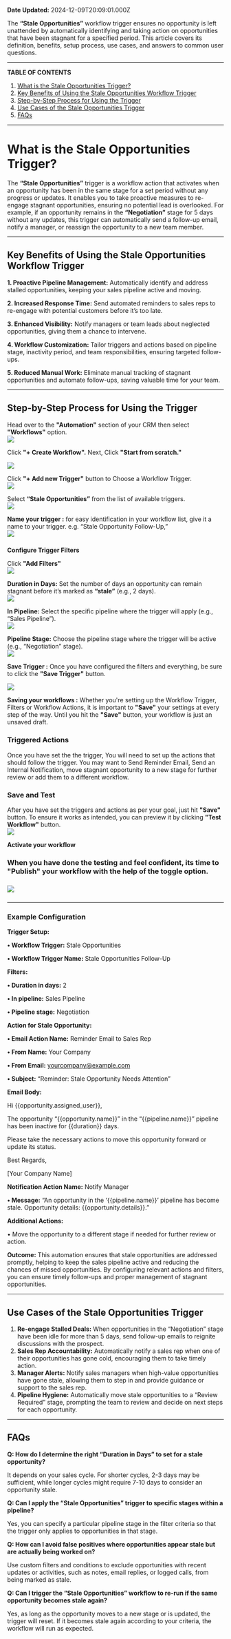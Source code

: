 **Date Updated:** 2024-12-09T20:09:01.000Z

The **“Stale Opportunities”** workflow trigger ensures no opportunity is left unattended by automatically identifying and taking action on opportunities that have been stagnant for a specified period. This article covers its definition, benefits, setup process, use cases, and answers to common user questions.

---

**TABLE OF CONTENTS**

1. [What is the Stale Opportunities Trigger?](#What-is-the-Stale-Opportunities-Trigger?)[](#Key-Benefits-of-Using-the-Stale-Opportunities-Workflow-Trigger)
2. [Key Benefits of Using the Stale Opportunities Workflow Trigger](#Key-Benefits-of-Using-the-Stale-Opportunities-Workflow-Trigger)[](#Step-by-Step-Process-for-Using-the-Trigger)
3. [Step-by-Step Process for Using the Trigger](#Step-by-Step-Process-for-Using-the-Trigger)[](#Use-Cases-of-the-Stale-Opportunities-Trigger)
4. [Use Cases of the Stale Opportunities Trigger](#Use-Cases-of-the-Stale-Opportunities-Trigger)[](#FAQs)
5. [FAQs](#FAQs)

---

# **What is the Stale Opportunities Trigger?**

The **“Stale Opportunities”** trigger is a workflow action that activates when an opportunity has been in the same stage for a set period without any progress or updates. It enables you to take proactive measures to re-engage stagnant opportunities, ensuring no potential lead is overlooked. For example, if an opportunity remains in the **“Negotiation”** stage for 5 days without any updates, this trigger can automatically send a follow-up email, notify a manager, or reassign the opportunity to a new team member.

---

## **Key Benefits of Using the Stale Opportunities Workflow Trigger**

  
 **1\. Proactive Pipeline Management:** Automatically identify and address stalled opportunities, keeping your sales pipeline active and moving.

  
 **2\. Increased Response Time:** Send automated reminders to sales reps to re-engage with potential customers before it’s too late.

  
 **3\. Enhanced Visibility:** Notify managers or team leads about neglected opportunities, giving them a chance to intervene.

  
 **4\. Workflow Customization:** Tailor triggers and actions based on pipeline stage, inactivity period, and team responsibilities, ensuring targeted follow-ups.

  
 **5\. Reduced Manual Work:** Eliminate manual tracking of stagnant opportunities and automate follow-ups, saving valuable time for your team.

---

## **Step-by-Step Process for Using the Trigger**

  
Head over to the **"Automation"** section of your CRM then select **"Workflows"** option.  
![](https://s3.amazonaws.com/cdn.freshdesk.com/data/helpdesk/attachments/production/155037992675/original/v52oSSh-I-lN_K0EjzqBygKIcV8pxlWZyQ.png?1733748873)

  
Click **"+ Create Workflow".** Next, Click **"Start from scratch."**

**![](https://s3.amazonaws.com/cdn.freshdesk.com/data/helpdesk/attachments/production/155037992710/original/aM1y4qUo4kCInwQZE4mjAylBspkXETBwww.png?1733748906)**

  
Click **"+ Add new Trigger"** button to Choose a Workflow Trigger.  
![](https://s3.amazonaws.com/cdn.freshdesk.com/data/helpdesk/attachments/production/155037993058/original/_SQ_J5euvRtyUimg82TQ9V8C_ySLW9KhpQ.png?1733749151)

  
Select **“Stale Opportunities”** from the list of available triggers.  
![](https://s3.amazonaws.com/cdn.freshdesk.com/data/helpdesk/attachments/production/155037993718/original/ZGKCw0GxgCvLvHZ3faQDp3KeC1Pf0VlZ1w.png?1733749613)  

**Name your trigger :** for easy identification in your workflow list, give it a name to your trigger. e.g. “Stale Opportunity Follow-Up,”  
![](https://s3.amazonaws.com/cdn.freshdesk.com/data/helpdesk/attachments/production/155037993955/original/nJkzwOISoek2jCrR1rocZYgL_NJ-bHYPAQ.png?1733749774)

###   
**Configure Trigger Filters**

  
Click **"Add Filters"**  
![](https://s3.amazonaws.com/cdn.freshdesk.com/data/helpdesk/attachments/production/155037994623/original/2aLVKxmG6QYYdPvFvYaYXWNqCTeynB_Vfw.png?1733750200)  

**Duration in Days:** Set the number of days an opportunity can remain stagnant before it’s marked as **“stale”** (e.g., 2 days).  
![](https://s3.amazonaws.com/cdn.freshdesk.com/data/helpdesk/attachments/production/155037994663/original/8APRMK1eRbtYicrel-CP79_U8mycGF89fg.png?1733750224)  

**In Pipeline:** Select the specific pipeline where the trigger will apply (e.g., “Sales Pipeline”).  
![](https://s3.amazonaws.com/cdn.freshdesk.com/data/helpdesk/attachments/production/155037995060/original/u5J2wZu6PoIBMKBvMA2gAedLGOy_gI8znA.png?1733750491)  

**Pipeline Stage:** Choose the pipeline stage where the trigger will be active (e.g., “Negotiation” stage).  
![](https://s3.amazonaws.com/cdn.freshdesk.com/data/helpdesk/attachments/production/155037995612/original/MeWoSizOEMOYqYAuPDm55fAvopV-4IIzcg.png?1733750814)

  
**Save Trigger :** Once you have configured the filters and everything, be sure to click the **"Save Trigger"** button.

![](https://s3.amazonaws.com/cdn.freshdesk.com/data/helpdesk/attachments/production/155037997243/original/ohn1yJtGqdEcp_Z8zuINlupqp6fM4acpWw.png?1733751840)

  
**Saving your workflows :** Whether you're setting up the Workflow Trigger, Filters or Workflow Actions, it is important to **"Save"** your settings at every step of the way. Until you hit the **"Save"** button, your workflow is just an unsaved draft.

  
### **Triggered Actions**

Once you have set the the trigger, You will need to set up the actions that should follow the trigger. You may want to Send Reminder Email, Send an Internal Notification, move stagnant opportunity to a new stage for further review or add them to a different workflow.  
  
### **Save and Test**  
After you have set the triggers and actions as per your goal, just hit **"Save"** button. To ensure it works as intended, you can preview it by clicking **"Test Workflow"** button.  
![](https://s3.amazonaws.com/cdn.freshdesk.com/data/helpdesk/attachments/production/155037992447/original/xmPGq-4XN7UjGXSE0E2K1t0DykyCNo2tGA.png?1733748715)

  
**Activate your workflow**

### When you have done the testing and feel confident, its time to **"Publish"** your workflow with the help of the toggle option.

### ![](https://s3.amazonaws.com/cdn.freshdesk.com/data/helpdesk/attachments/production/155038002534/original/1su8lFyfjS-vtJ5ANUuOPXlgMZyrRK0Ygg.png?1733754952)

###   

---

### **Example Configuration**

  
**Trigger Setup:**  
  
 **• Workflow Trigger:** Stale Opportunities

  
**• Workflow Trigger Name:** Stale Opportunities Follow-Up

  
**Filters:**  
  
 **• Duration in days:** 2

  
 **• In pipeline:** Sales Pipeline

  
 **• Pipeline stage:** Negotiation

  
**Action for Stale Opportunity:**  
  
 **• Email Action Name:** Reminder Email to Sales Rep

  
 **• From Name:** Your Company

  
 **• From Email:** yourcompany@example.com

  
 **• Subject:** “Reminder: Stale Opportunity Needs Attention”

  
**Email Body:**  
  
Hi {{opportunity.assigned\_user}},

The opportunity “{{opportunity.name}}” in the “{{pipeline.name}}” pipeline has been inactive for {{duration}} days.

Please take the necessary actions to move this opportunity forward or update its status.

Best Regards,

\[Your Company Name\]

  
**Notification Action Name:** Notify Manager  
  
 **• Message:** “An opportunity in the ‘{{pipeline.name}}’ pipeline has become stale. Opportunity details: {{opportunity.details}}.”
  
  
**Additional Actions:**  
  
 • Move the opportunity to a different stage if needed for further review or action.
  
  
**Outcome:** This automation ensures that stale opportunities are addressed promptly, helping to keep the sales pipeline active and reducing the chances of missed opportunities. By configuring relevant actions and filters, you can ensure timely follow-ups and proper management of stagnant opportunities.

---

## **Use Cases of the Stale Opportunities Trigger**

  
1. **Re-engage Stalled Deals:** When opportunities in the “Negotiation” stage have been idle for more than 5 days, send follow-up emails to reignite discussions with the prospect.
2. **Sales Rep Accountability:** Automatically notify a sales rep when one of their opportunities has gone cold, encouraging them to take timely action.
3. **Manager Alerts:** Notify sales managers when high-value opportunities have gone stale, allowing them to step in and provide guidance or support to the sales rep.
4. **Pipeline Hygiene:** Automatically move stale opportunities to a “Review Required” stage, prompting the team to review and decide on next steps for each opportunity.

---

## **FAQs**

  
**Q: How do I determine the right “Duration in Days” to set for a stale opportunity?**

It depends on your sales cycle. For shorter cycles, 2-3 days may be sufficient, while longer cycles might require 7-10 days to consider an opportunity stale.

  
**Q: Can I apply the “Stale Opportunities” trigger to specific stages within a pipeline?**

Yes, you can specify a particular pipeline stage in the filter criteria so that the trigger only applies to opportunities in that stage.

  
**Q: How can I avoid false positives where opportunities appear stale but are actually being worked on?**

Use custom filters and conditions to exclude opportunities with recent updates or activities, such as notes, email replies, or logged calls, from being marked as stale.

  
**Q: Can I trigger the “Stale Opportunities” workflow to re-run if the same opportunity becomes stale again?**

Yes, as long as the opportunity moves to a new stage or is updated, the trigger will reset. If it becomes stale again according to your criteria, the workflow will run as expected.

  